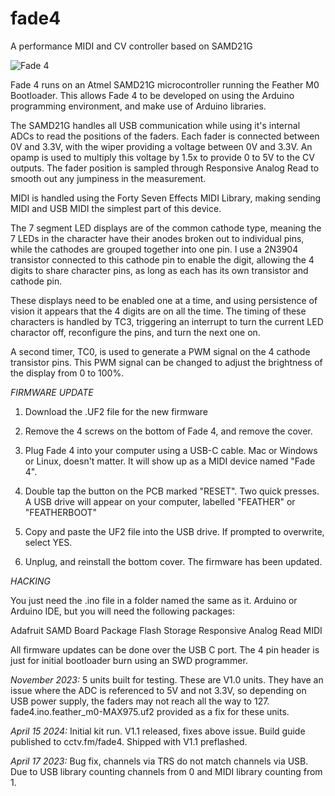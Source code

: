# fade4
A performance MIDI and CV controller based on SAMD21G

![Fade 4](https://raw.githubusercontent.com/cctvfm/fade4/main/fade4.png)

Fade 4 runs on an Atmel SAMD21G microcontroller running the Feather M0 Bootloader. This allows Fade 4 to be developed on using the Arduino programming environment, and make use of Arduino libraries.

The SAMD21G handles all USB communication while using it's internal ADCs to read the positions of the faders. Each fader is connected between 0V and 3.3V, with the wiper providing a voltage between 0V and 3.3V. An opamp is used to multiply this voltage by 1.5x to provide 0 to 5V to the CV outputs. The fader position is sampled through Responsive Analog Read to smooth out any jumpiness in the measurement.

MIDI is handled using the Forty Seven Effects MIDI Library, making sending MIDI and USB MIDI the simplest part of this device.

The 7 segment LED displays are of the common cathode type, meaning the 7 LEDs in the character have their anodes broken out to individual pins, while the cathodes are grouped together into one pin. I use a 2N3904 transistor connected to this cathode pin to enable the digit, allowing the 4 digits to share character pins, as long as each has its own transistor and cathode pin. 

These displays need to be enabled one at a time, and using persistence of vision it appears that the 4 digits are on all the time. The timing of these characters is handled by TC3, triggering an interrupt to turn the current LED charactor off, reconfigure the pins, and turn the next one on.

A second timer, TC0, is used to generate a PWM signal on the 4 cathode transistor pins. This PWM signal can be changed to adjust the brightness of the display from 0 to 100%.

_FIRMWARE UPDATE_

1) Download the .UF2 file for the new firmware

2) Remove the 4 screws on the bottom of Fade 4, and remove the cover.

3) Plug Fade 4 into your computer using  a USB-C cable. Mac or Windows or Linux, doesn't matter. It will show up as a MIDI device named "Fade 4".

4) Double tap the button on the PCB marked "RESET". Two quick presses. A USB drive will appear on your computer, labelled "FEATHER" or "FEATHERBOOT"

5) Copy and paste the UF2 file into the USB drive. If prompted to overwrite, select YES.

6) Unplug, and reinstall the bottom cover. The firmware has been updated.

_HACKING_

You just need the .ino file in a folder named the same as it. Arduino or Arduino IDE, but you will need the following packages:

Adafruit SAMD Board Package
Flash Storage
Responsive Analog Read
MIDI

All firmware updates can be done over the USB C port. The 4 pin header is just for initial bootloader burn using an SWD programmer.

*November 2023:* 5 units built for testing. These are V1.0 units. They have an issue where the ADC is referenced to 5V and not 3.3V, so depending on USB power supply, the faders may not reach all the way to 127. fade4.ino.feather_m0-MAX975.uf2 provided as a fix for these units.

*April 15 2024:* Initial kit run. V1.1 released, fixes above issue. Build guide published to cctv.fm/fade4. Shipped with V1.1 preflashed.

*April 17 2023:* Bug fix, channels via TRS do not match channels via USB. Due to USB library counting channels from 0 and MIDI library counting from 1.
